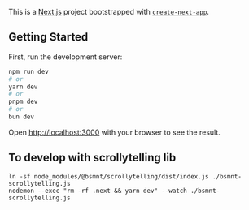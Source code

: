 This is a [Next.js](https://nextjs.org/) project bootstrapped with [`create-next-app`](https://github.com/vercel/next.js/tree/canary/packages/create-next-app).

## Getting Started

First, run the development server:

```bash
npm run dev
# or
yarn dev
# or
pnpm dev
# or
bun dev
```

Open [http://localhost:3000](http://localhost:3000) with your browser to see the result.

## To develop with scrollytelling lib
```
ln -sf node_modules/@bsmnt/scrollytelling/dist/index.js ./bsmnt-scrollytelling.js
nodemon --exec "rm -rf .next && yarn dev" --watch ./bsmnt-scrollytelling.js
```
